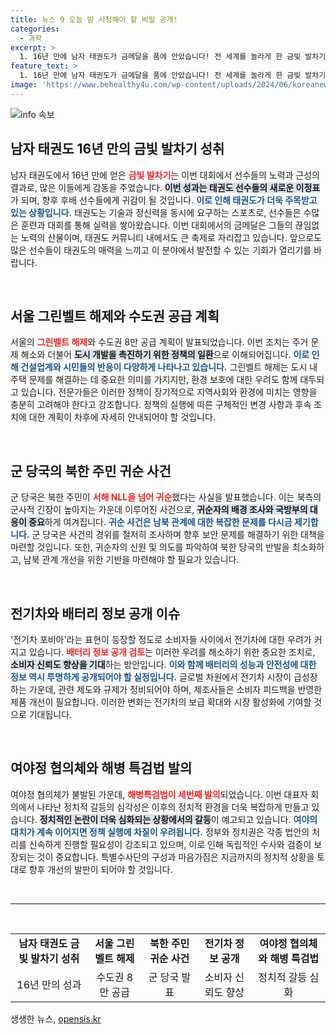 ```yaml
---
title: 뉴스 9 오늘 밤 시청해야 할 비밀 공개!
categories:
  - 과학
excerpt: >
  1. 16년 만에 남자 태권도가 금메달을 품에 안았습니다! 전 세계를 놀라게 한 금빛 발차기의 비밀을 공개합니다.     2. 서울의 그린벨트가 해제되면서 수도권에 8만 가구가 공급됩니다! 이 변화가 우리 생활에 어떤 영향을 미칠지 궁금하신가요?     3. 군 당국이 북한 주민의 귀순 소식을 전했습니다! 서해 NLL을 넘어 새로운 시작을 선택한 그의 마음속 이야기를 들어보세요.     4. 전기차 포비아가 확산되는 가운데, 배터리 정보 공개를 검토합니다. 배터리에 대한 진실을 밝히고 소비자들이 알아야 할 사실은 무엇일까요?     5. 여야정 협의체가 또다시 불발되었습니다! 해병특검법이 세 번째 발의되는 이 상황 속에서 정치의 향방을 짚어보는 특별한 이야기를 들어보세요.
feature_text: >
  1. 16년 만에 남자 태권도가 금메달을 품에 안았습니다! 전 세계를 놀라게 한 금빛 발차기의 비밀을 공개합니다.     2. 서울의 그린벨트가 해제되면서 수도권에 8만 가구가 공급됩니다! 이 변화가 우리 생활에 어떤 영향을 미칠지 궁금하신가요?     3. 군 당국이 북한 주민의 귀순 소식을 전했습니다! 서해 NLL을 넘어 새로운 시작을 선택한 그의 마음속 이야기를 들어보세요.     4. 전기차 포비아가 확산되는 가운데, 배터리 정보 공개를 검토합니다. 배터리에 대한 진실을 밝히고 소비자들이 알아야 할 사실은 무엇일까요?     5. 여야정 협의체가 또다시 불발되었습니다! 해병특검법이 세 번째 발의되는 이 상황 속에서 정치의 향방을 짚어보는 특별한 이야기를 들어보세요.
image: 'https://www.behealthy4u.com/wp-content/uploads/2024/06/koreanews.jpg'
---
```


<p><img src="https://www.behealthy4u.com/wp-content/uploads/2024/06/koreanews.jpg" alt="info 속보" /></p>

<h2 data-ke-size="size26">남자 태권도 16년 만의 금빛 발차기 성취</h2>

<p data-ke-size="size16">남자 태권도에서 16년 만에 얻은 <b><span style="color: #ee2323;">금빛 발차기</span></b>는 이번 대회에서 선수들의 노력과 근성의 결과로, 많은 이들에게 감동을 주었습니다. <b><span style="background-color: #21538527;">이번 성과는 태권도 선수들의 새로운 이정표</span></b>가 되며, 향후 후배 선수들에게 귀감이 될 것입니다. <b><span style="color: #1a5490;">이로 인해 태권도가 더욱 주목받고 있는 상황입니다.</span></b> 태권도는 기술과 정신력을 동시에 요구하는 스포츠로, 선수들은 수많은 훈련과 대회를 통해 실력을 쌓아왔습니다. 이번 대회에서의 금메달은 그들의 끊임없는 노력의 산물이며, 태권도 커뮤니티 내에서도 큰 축제로 자리잡고 있습니다. 앞으로도 많은 선수들이 태권도의 매력을 느끼고 이 분야에서 발전할 수 있는 기회가 열리기를 바랍니다.</p>

<p data-ke-size="size16">&nbsp;</p>

<h2 data-ke-size="size26">서울 그린벨트 해제와 수도권 공급 계획</h2>

<p data-ke-size="size16">서울의 <b><span style="color: #ee2323;">그린벨트 해제</span></b>와 수도권 8만 공급 계획이 발표되었습니다. 이번 조치는 주거 문제 해소와 더불어 <b><span style="background-color: #21538527;">도시 개발을 촉진하기 위한 정책의 일환</span></b>으로 이해되어집니다. <b><span style="color: #1a5490;">이로 인해 건설업계와 시민들의 반응이 다양하게 나타나고 있습니다.</span></b> 그린벨트 해제는 도시 내 주택 문제를 해결하는 데 중요한 의미를 가지지만, 환경 보호에 대한 우려도 함께 대두되고 있습니다. 전문가들은 이러한 정책이 장기적으로 지역사회와 환경에 미치는 영향을 충분히 고려해야 한다고 강조합니다. 정책의 실행에 따른 구체적인 변경 사항과 후속 조치에 대한 계획이 차후에 자세히 안내되어야 할 것입니다.</p>

<p data-ke-size="size16">&nbsp;</p>

<h2 data-ke-size="size26">군 당국의 북한 주민 귀순 사건</h2>

<p data-ke-size="size16">군 당국은 북한 주민이 <b><span style="color: #ee2323;">서해 NLL을 넘어 귀순</span></b>했다는 사실을 발표했습니다. 이는 북측의 군사적 긴장이 높아지는 가운데 이루어진 사건으로, <b><span style="background-color: #21538527;">귀순자의 배경 조사와 국방부의 대응이 중요</span></b>하게 여겨집니다. <b><span style="color: #1a5490;">귀순 사건은 남북 관계에 대한 복잡한 문제를 다시금 제기합니다.</span></b> 군 당국은 사건의 경위를 철저히 조사하며 향후 보안 문제를 해결하기 위한 대책을 마련할 것입니다. 또한, 귀순자의 신원 및 의도를 파악하여 북한 당국의 반발을 최소화하고, 남북 관계 개선을 위한 기반을 마련해야 할 필요가 있습니다.</p>

<p data-ke-size="size16">&nbsp;</p>

<h2 data-ke-size="size26">전기차와 배터리 정보 공개 이슈</h2>

<p data-ke-size="size16">'전기차 포비아'라는 표현이 등장할 정도로 소비자들 사이에서 전기차에 대한 우려가 커지고 있습니다. <b><span style="color: #ee2323;">배터리 정보 공개 검토</span></b>는 이러한 우려를 해소하기 위한 중요한 조치로, <b><span style="background-color: #21538527;">소비자 신뢰도 향상을 기대</span></b>하는 방안입니다. <b><span style="color: #1a5490;">이와 함께 배터리의 성능과 안전성에 대한 정보 역시 투명하게 공개되어야 할 실정입니다.</span></b> 글로벌 차원에서 전기차 시장이 급성장하는 가운데, 관련 제도와 규제가 정비되어야 하며, 제조사들은 소비자 피드백을 반영한 제품 개선이 필요합니다. 이러한 변화는 전기차의 보급 확대와 시장 활성화에 기여할 것으로 기대됩니다.</p>

<p data-ke-size="size16">&nbsp;</p>

<h2 data-ke-size="size26">여야정 협의체와 해병 특검법 발의</h2>

<p data-ke-size="size16">여야정 협의체가 불발된 가운데, <b><span style="color: #ee2323;">해병특검법이 세번째 발의</span></b>되었습니다. 이번 대표자 회의에서 나타난 정치적 갈등의 심각성은 이후의 정치적 환경을 더욱 복잡하게 만들고 있습니다. <b><span style="background-color: #21538527;">정치적인 논란이 더욱 심화되는 상황에서의 갈등</span></b>이 예고되고 있습니다. <b><span style="color: #1a5490;">여야의 대치가 계속 이어지면 정책 실행에 차질이 우려됩니다.</span></b> 정부와 정치권은 각종 법안의 처리를 신속하게 진행할 필요성이 강조되고 있으며, 이로 인해 독립적인 수사와 검증이 보장되는 것이 중요합니다. 특별수사단의 구성과 마음가짐은 지금까지의 정치적 상황을 토대로 향후 개선의 발판이 되어야 할 것입니다.</p>

<p data-ke-size="size16">&nbsp;</p> 

<hr />

<p data-ke-size="size16">&nbsp;</p>

<table style="width: 100%; border-collapse: collapse;">
<tbody>
<tr>
<td style="text-align: center; height: 23px;"><b>남자 태권도 금빛 발차기 성취</b></td>
<td style="text-align: center; height: 23px;"><b>서울 그린벨트 해제</b></td>
<td style="text-align: center; height: 23px;"><b>북한 주민 귀순 사건</b></td>
<td style="text-align: center; height: 23px;"><b>전기차 정보 공개</b></td>
<td style="text-align: center; height: 23px;"><b>여야정 협의체와 해병 특검법</b></td>
</tr>
<tr>
<td style="text-align: center; height: 17px;">16년 만의 성과</td>
<td style="text-align: center; height: 17px;">수도권 8만 공급</td>
<td style="text-align: center; height: 17px;">군 당국 발표</td>
<td style="text-align: center; height: 17px;">소비자 신뢰도 향상</td>
<td style="text-align: center; height: 17px;">정치적 갈등 심화</td>
</tr>
</tbody>
</table>
생생한 뉴스, <a href="https://opensis.kr" rel="dofollow">opensis.kr</a>


